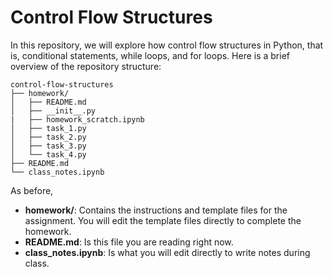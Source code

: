 # Control Flow Structures

In this repository, we will explore how control flow structures in Python, that is, conditional statements, while loops, and for loops. Here is a brief overview of the repository structure:
```
control-flow-structures
├── homework/
│   ├── README.md
│   ├── __init__.py
|   ├── homework_scratch.ipynb
│   ├── task_1.py
│   ├── task_2.py
│   ├── task_3.py
│   └── task_4.py
├── README.md
└── class_notes.ipynb
```
As before,
- **homework/**: Contains the instructions and template files for the assignment. You will edit the template files directly to complete the homework.
- **README.md**: Is this file you are reading right now.
- **class_notes.ipynb**: Is what you will edit directly to write notes during class.

